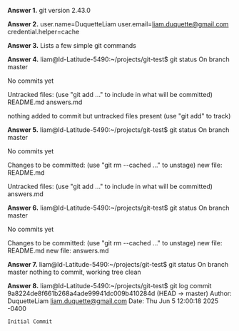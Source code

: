 **Answer 1.** git version 2.43.0

**Answer 2.** user.name=DuquetteLiam
user.email=liam.duquette@gmail.com
credential.helper=cache

**Answer 3.** Lists a few simple git commands

**Answer 4.**
liam@ld-Latitude-5490:~/projects/git-test$ git status
On branch master

No commits yet

Untracked files:
  (use "git add <file>..." to include in what will be committed)
	README.md
	answers.md

nothing added to commit but untracked files present (use "git add" to track)

**Answer 5.** 
liam@ld-Latitude-5490:~/projects/git-test$ git status
On branch master

No commits yet

Changes to be committed:
  (use "git rm --cached <file>..." to unstage)
	new file:   README.md

Untracked files:
  (use "git add <file>..." to include in what will be committed)
	answers.md

**Answer 6.** 
liam@ld-Latitude-5490:~/projects/git-test$ git status
On branch master

No commits yet

Changes to be committed:
  (use "git rm --cached <file>..." to unstage)
	new file:   README.md
	new file:   answers.md

**Answer 7.**
liam@ld-Latitude-5490:~/projects/git-test$ git status
On branch master
nothing to commit, working tree clean

**Answer 8.**
liam@ld-Latitude-5490:~/projects/git-test$ git log
commit 9a8224de8f661b268a4ade99941dc009b410284d (HEAD -> master)
Author: DuquetteLiam <liam.duquette@gmail.com>
Date:   Thu Jun 5 12:00:18 2025 -0400

    Initial Commit







